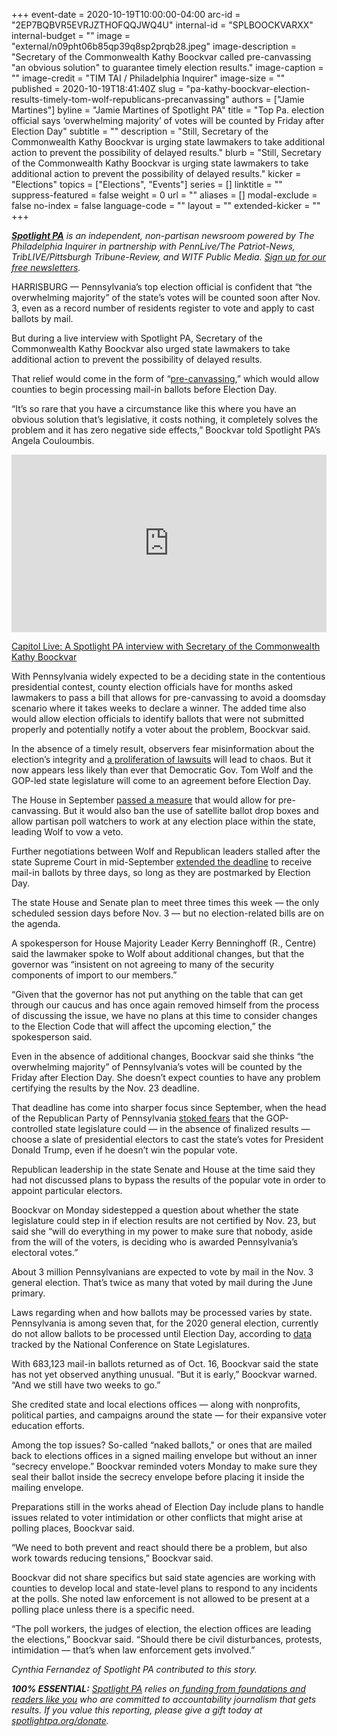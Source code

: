 +++
event-date = 2020-10-19T10:00:00-04:00
arc-id = "2EP7BQBVR5EVRJZTHOFQQJWQ4U"
internal-id = "SPLBOOCKVARXX"
internal-budget = ""
image = "external/n09pht06b85qp39q8sp2prqb28.jpeg"
image-description = "Secretary of the Commonwealth Kathy Boockvar called pre-canvassing \"an obvious solution\" to guarantee timely election results."
image-caption = ""
image-credit = "TIM TAI / Philadelphia Inquirer"
image-size = ""
published = 2020-10-19T18:41:40Z
slug = "pa-kathy-boockvar-election-results-timely-tom-wolf-republicans-precanvassing"
authors = ["Jamie Martines"]
byline = "Jamie Martines of Spotlight PA"
title = "Top Pa. election official says ‘overwhelming majority’ of votes will be counted by Friday after Election Day"
subtitle = ""
description = "Still, Secretary of the Commonwealth Kathy Boockvar is urging state lawmakers to take additional action to prevent the possibility of delayed results."
blurb = "Still, Secretary of the Commonwealth Kathy Boockvar is urging state lawmakers to take additional action to prevent the possibility of delayed results."
kicker = "Elections"
topics = ["Elections", "Events"]
series = []
linktitle = ""
suppress-featured = false
weight = 0
url = ""
aliases = []
modal-exclude = false
no-index = false
language-code = ""
layout = ""
extended-kicker = ""
+++

<a href="https://www.spotlightpa.org/"><i><b>Spotlight PA</b></i></a><i> is an independent, non-partisan newsroom powered by The Philadelphia Inquirer in partnership with PennLive/The Patriot-News, TribLIVE/Pittsburgh Tribune-Review, and WITF Public Media. </i><a href="https://www.spotlightpa.org/newsletters"><i>Sign up for our free newsletters</i></a><i>.</i>

HARRISBURG — Pennsylvania’s top election official is confident that “the overwhelming majority” of the state’s votes will be counted soon after Nov. 3, even as a record number of residents register to vote and apply to cast ballots by mail.

But during a live interview with Spotlight PA, Secretary of the Commonwealth Kathy Boockvar also urged state lawmakers to take additional action to prevent the possibility of delayed results.

That relief would come in the form of “<a href="https://www.spotlightpa.org/news/2020/10/pa-election-mail-ballots-counties-legislature-talks/" target=_blank>pre-canvassing</a>,” which would allow counties to begin processing mail-in ballots before Election Day.

“It’s so rare that you have a circumstance like this where you have an obvious solution that’s legislative, it costs nothing, it completely solves the problem and it has zero negative side effects,” Boockvar told Spotlight PA’s Angela Couloumbis.

<div style="padding:56.25% 0 0 0;position:relative;"><iframe src="https://player.vimeo.com/video/469848279?color=ffcb05&title=0&byline=0" style="position:absolute;top:0;left:0;width:100%;height:100%;" frameborder="0" allow="autoplay; fullscreen" allowfullscreen></iframe></div>
<script src="https://player.vimeo.com/api/player.js"></script>

<a class="is-sr-only" href="https://vimeo.com/469848279">Capitol Live: A Spotlight PA interview with Secretary of the Commonwealth Kathy Boockvar</a>

With Pennsylvania widely expected to be a deciding state in the contentious presidential contest, county election officials have for months asked lawmakers to pass a bill that allows for pre-canvassing to avoid a doomsday scenario where it takes weeks to declare a winner. The added time also would allow election officials to identify ballots that were not submitted properly and potentially notify a voter about the problem, Boockvar said.

In the absence of a timely result, observers fear misinformation about the election’s integrity and <a href="https://www.spotlightpa.org/news/2020/10/pa-supreme-federal-courts-election-decisions/" target=_blank>a proliferation of lawsuits</a> will lead to chaos. But it now appears less likely than ever that Democratic Gov. Tom Wolf and the GOP-led state legislature will come to an agreement before Election Day.

The House in September <a href="https://www.spotlightpa.org/news/2020/09/pa-election-reform-mail-ballots-voting-drop-boxes/" target="_blank">passed a measure</a> that would allow for pre-canvassing. But it would also ban the use of satellite ballot drop boxes and allow partisan poll watchers to work at any election place within the state, leading Wolf to vow a veto.

Further negotiations between Wolf and Republican leaders stalled after the state Supreme Court in mid-September <a href="https://www.spotlightpa.org/news/2020/09/pa-election-november-supreme-court-mail-ballots-tom-wolf/" target=_blank>extended the deadline</a> to receive mail-in ballots by three days, so long as they are postmarked by Election Day.

The state House and Senate plan to meet three times this week — the only scheduled session days before Nov. 3 — but no election-related bills are on the agenda.

<script src="https://www.spotlightpa.org/embed.js" async></script><div data-spl-embed-version="1" data-spl-src="https://www.spotlightpa.org/embeds/newsletter/"></div>

A spokesperson for House Majority Leader Kerry Benninghoff (R., Centre) said the lawmaker spoke to Wolf about additional changes, but that the governor was “insistent on not agreeing to many of the security components of import to our members.”

“Given that the governor has not put anything on the table that can get through our caucus and has once again removed himself from the process of discussing the issue, we have no plans at this time to consider changes to the Election Code that will affect the upcoming election,” the spokesperson said.

Even in the absence of additional changes, Boockvar said she thinks “the overwhelming majority” of Pennsylvania’s votes will be counted by the Friday after Election Day. She doesn’t expect counties to have any problem certifying the results by the Nov. 23 deadline.

That deadline has come into sharper focus since September, when the head of the Republican Party of Pennsylvania <a href="https://www.spotlightpa.org/news/2020/09/pennsylvania-popular-vote-presidential-election-legislature-donald-trump/" target=_blank>stoked fears</a> that the GOP-controlled state legislature could — in the absence of finalized results — choose a slate of presidential electors to cast the state’s votes for President Donald Trump, even if he doesn’t win the popular vote.

Republican leadership in the state Senate and House at the time said they had not discussed plans to bypass the results of the popular vote in order to appoint particular electors.

Boockvar on Monday sidestepped a question about whether the state legislature could step in if election results are not certified by Nov. 23, but said she “will do everything in my power to make sure that nobody, aside from the will of the voters, is deciding who is awarded Pennsylvania’s electoral votes.”

About 3 million Pennsylvanians are expected to vote by mail in the Nov. 3 general election. That’s twice as many that voted by mail during the June primary.

Laws regarding when and how ballots may be processed varies by state. Pennsylvania is among seven that, for the 2020 general election, currently do not allow ballots to be processed until Election Day, according to <a href="https://www.ncsl.org/research/elections-and-campaigns/absentee-and-mail-voting-policies-in-effect-for-the-2020-election.aspx">data</a> tracked by the National Conference on State Legislatures.

With 683,123 mail-in ballots returned as of Oct. 16, Boockvar said the state has not yet observed anything unusual. “But it is early,” Boockvar warned. “And we still have two weeks to go.”

<script src="https://www.spotlightpa.org/embed.js" async></script><div data-spl-embed-version="1" data-spl-src="https://www.spotlightpa.org/embeds/donate/?teaser_text=Spotlight%20PA%20provides%20essential%2C%20public-service%20journalism%20thanks%20to%20readers%20like%20you.%20Help%20us%20continue%20that%20work."></div>

She credited state and local elections offices — along with nonprofits, political parties, and campaigns around the state — for their expansive voter education efforts.

Among the top issues? So-called “naked ballots," or ones that are mailed back to elections offices in a signed mailing envelope but without an inner “secrecy envelope.” Boockvar reminded voters Monday to make sure they seal their ballot inside the secrecy envelope before placing it inside the mailing envelope.

Preparations still in the works ahead of Election Day include plans to handle issues related to voter intimidation or other conflicts that might arise at polling places, Boockvar said.

“We need to both prevent and react should there be a problem, but also work towards reducing tensions,” Boockvar said.

Boockvar did not share specifics but said state agencies are working with counties to develop local and state-level plans to respond to any incidents at the polls. She noted law enforcement is not allowed to be present at a polling place unless there is a specific need.

“The poll workers, the judges of election, the election offices are leading the elections,” Boockvar said. “Should there be civil disturbances, protests, intimidation — that’s when law enforcement gets involved.”

<i>Cynthia Fernandez of Spotlight PA contributed to this story.</i>

<i><b>100% ESSENTIAL:</b></i><i> </i><a href="https://www.spotlightpa.org/"><i>Spotlight PA</i></a><i> relies on</i><a href="https://www.spotlightpa.org/support"><i> funding from foundations and readers like you</i></a><i> who are committed to accountability journalism that gets results. If you value this reporting, please give a gift today at </i><a href="https://www.spotlightpa.org/donate"><i>spotlightpa.org/donate</i></a><i>.</i>

<script src="https://www.spotlightpa.org/embed.js" async></script><div data-spl-embed-version="1" data-spl-src="https://www.spotlightpa.org/embeds/tips/?tip_text=Are%20you%20a%20Pennsylvania%20voter%3F%20%3Cb%3EWhat%20are%20your%20Election%20Day%20concerns%3F%3C%2Fb%3E%20Tell%20us.%20"></div>
